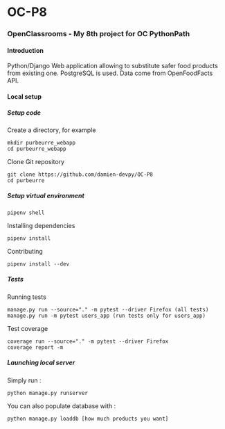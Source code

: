 # OC-P8
### OpenClassrooms - My 8th project for OC PythonPath

#### Introduction

Python/Django Web application allowing to substitute safer food products from existing one.
PostgreSQL is used. Data come from OpenFoodFacts API.

#### Local setup

##### Setup code

Create a directory, for example

```
mkdir purbeurre_webapp
cd purbeurre_webapp
```

Clone Git repository

```
git clone https://github.com/damien-devpy/OC-P8
cd purbeurre
```

##### Setup virtual environment 

```
pipenv shell
```

Installing dependencies

```
pipenv install
```

Contributing

```
pipenv install --dev
```

##### Tests

Running tests

```
manage.py run --source="." -m pytest --driver Firefox (all tests)
manage.py run -m pytest users_app (run tests only for users_app)
```

Test coverage

```
coverage run --source="." -m pytest --driver Firefox
coverage report -m

```

##### Launching local server 

Simply run :

```
python manage.py runserver
```

You can also populate database with :

```
python manage.py loaddb [how much products you want]
```